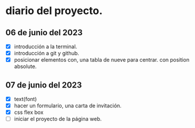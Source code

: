 # diario del proyecto.

## 06 de junio del 2023

- [x] introducción a la terminal.
- [x] introducción a git y github.
- [x] posicionar elementos con, una tabla de nueve para centrar. con position absolute.

## 07 de junio del 2023

- [x] text(font)
- [x] hacer un formulario, una carta de invitación.
- [x] css flex box
- [ ] iniciar el proyecto de la página web.
